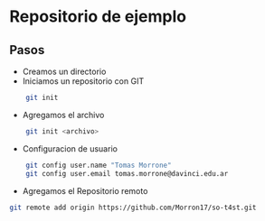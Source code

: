 # Repositorio de ejemplo

## Pasos

- Creamos un directorio 
- Iniciamos un repositorio con GIT
``` bash
    git init
```
- Agregamos el archivo 
``` bash
    git init <archivo>
```
- Configuracion de usuario
``` bash
    git config user.name "Tomas Morrone"
    git config user.email tomas.morrone@davinci.edu.ar
```

- Agregamos el Repositorio remoto
``` bash
git remote add origin https://github.com/Morron17/so-t4st.git
```